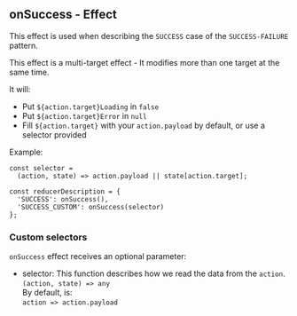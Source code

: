 ## onSuccess - Effect

This effect is used when describing the `SUCCESS` case of the `SUCCESS-FAILURE` pattern.

This effect is a multi-target effect - It modifies more than one target at the same time.

It will:  
  * Put `${action.target}Loading` in `false`  
  * Put `${action.target}Error` in `null`  
  * Fill `${action.target}` with your `action.payload` by default, or use a selector provided  

Example:  
  ```  
  const selector =
    (action, state) => action.payload || state[action.target];  

  const reducerDescription = {  
    'SUCCESS': onSuccess(),  
    'SUCCESS_CUSTOM': onSuccess(selector)  
  };  
  ```  

### Custom selectors
`onSuccess` effect receives an optional parameter:  
  * selector: This function describes how we read the data from the `action`.  
  `(action, state) => any`  
  By default, is:  
  `action => action.payload`  
